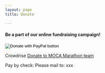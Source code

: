 ```yaml
---
layout: page
title: Donate

---
```

<div class="donate">
<h4>Be a part of our online fundraising campaign!</h4>

<div>
  <form action="https://www.paypal.com/cgi-bin/webscr" method="post" target="_top">
  <input type="hidden" name="cmd" value="_s-xclick" />
  <input type="hidden" name="hosted_button_id" value="7S69937XHZSDL" />
  <input type="image" src="https://user-images.githubusercontent.com/46349226/54059816-80b32700-41c8-11e9-8144-7fc2c7d15848.png" border="0" name="submit" title="PayPal - The safer, easier way to pay online!" alt="Donate with PayPal button" />
  <img alt="" border="0" src="https://www.paypal.com/en_US/i/scr/pixel.gif" width="1" height="1" />
  </form>
 </div>


 


Crowdrise
[Donate to MOCA Marathon team](https://www.crowdrise.com/donate/project/moca-spike-150-ambassadors/mocanyc)

Pay by check:
Please mail to: xxx

</div>
